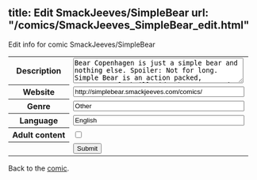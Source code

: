title: Edit SmackJeeves/SimpleBear
url: "/comics/SmackJeeves_SimpleBear_edit.html"
---
Edit info for comic SmackJeeves/SimpleBear

<form name="comic" action="http://gaepostmail.appspot.com/comic/" method="post">
<table class="comicinfo">
<tr>
<th>Description</th><td><textarea name="description" cols="40" rows="3">Bear Copenhagen is just a simple bear and nothing else. Spoiler: Not for long. Simple Bear is an action packed, supernatural thrill ride that uses words like this in the summary to make people want to read it. Also this comic features cartoon animals, not &quot;furries.&quot; Just thought I'd throw that out there. Updates every Tuesday, Thursday, and Saturday.</textarea></td>
</tr>
<tr>
<th>Website</th><td><input type="text" name="url" value="http://simplebear.smackjeeves.com/comics/" size="40"/></td>
</tr>
<tr>
<th>Genre</th><td><input type="text" name="genre" value="Other" size="40"/></td>
</tr>
<tr>
<th>Language</th><td><input type="text" name="language" value="English" size="40"/></td>
</tr>
<tr>
<th>Adult content</th><td><input type="checkbox" name="adult" value="adult" /></td>
</tr>
<tr>
<th></th><td>
<input type="hidden" name="comic" value="SmackJeeves_SimpleBear" />
<input type="submit" name="submit" value="Submit" />
</td>
</tr>
</table>
</form>

Back to the [comic](SmackJeeves_SimpleBear.html).
